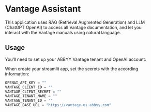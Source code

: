 # Vantage Assistant

This application uses RAG (Retrieval Augmented Generation) and LLM (ChatGPT OpenAI) to access all Vantage documentation, and let you interact with the Vantage manuals using natural language. 


## Usage

You'll need to set up your ABBYY Vantage tenant and OpenAI account. 

When create your streamlit app, set the secrets with the according information: 

```python
OPENAI_API_KEY = ""
VANTAGE_CLIENT_ID = "" 
VANTAGE_CLIENT_SECRET = ""
VANTAGE_TENANT_NAME = ""
VANTAGE_TENANT_ID = "" 
VANTAGE_BASE_URL = "https://vantage-us.abbyy.com"

